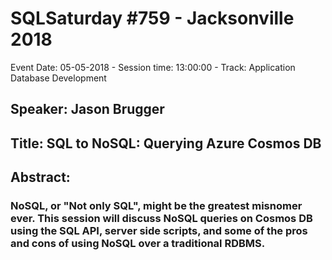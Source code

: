 # SQLSaturday #759 - Jacksonville 2018
Event Date: 05-05-2018 - Session time: 13:00:00 - Track: Application  Database Development
## Speaker: Jason Brugger
## Title: SQL to NoSQL: Querying Azure Cosmos DB
## Abstract:
### NoSQL, or "Not only SQL", might be the greatest misnomer ever. This session will discuss NoSQL queries on Cosmos DB using the SQL API, server side scripts, and some of the pros and cons of using NoSQL over a traditional RDBMS.
